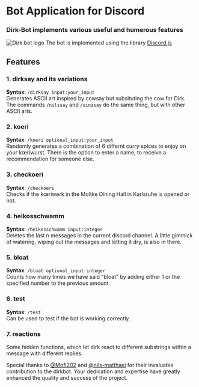 # Bot Application for Discord
### Dirk-Bot implements various useful and humerous features
![Dirk.bot logo](https://media.discordapp.net/attachments/1062655818794803231/1062677815029407754/DIRKBOT.png)
The bot is implemented using the library [Discord.js](https://discord.js.org)

## Features
### 1. dirksay and its variations
**Syntax**: `/dirksay input:your_input` <br>
Generates ASCII art inspired by cowsay but subsituting the cow for Dirk. The commands `/nilssay` and `/sinzsay` do the same thing, but with other ASCII arts.

### 2. koeri
**Syntax**: `/koeri optional_input:your_input` <br>
Randomly generates a combination of 6 differnt curry spices to enjoy on your kœriwurst. There is the option to enter a name, to receive a recommendation for someone else.

### 3. checkoeri
**Syntax**: `/checkoeri` <br>
Checks if the kœriwerk in the Moltke Dining Hall in Karlsruhe is opened or not.

### 4. heikosschwamm
**Syntax**: `/heikosschwamm input:integer` <br>
Deletes the last n messages in the current discord channel. A little gimmick of watering, wiping out the messages and letting it dry, is also in there.

### 5. bloat
**Syntax**: `/bloat optional_input:integer` <br>
Counts how many times we have said "bloat" by adding either 1 or the specified number to the previous amount.

### 6. test
**Syntax**: `/test` <br>
Can be used to test if the bot is working correctly.

### 7. reactions
Some hidden functions, which let dirk react to different substrings within a message with different replies.

Special thanks to [@Mofi202](https://github.com/Mofi202) and [@nils-matthaei](https://github.com/nils-matthaei) for their invaluable contribution to the dirkbot. Your dedication and expertise have greatly enhanced the quality and success of the project. 
